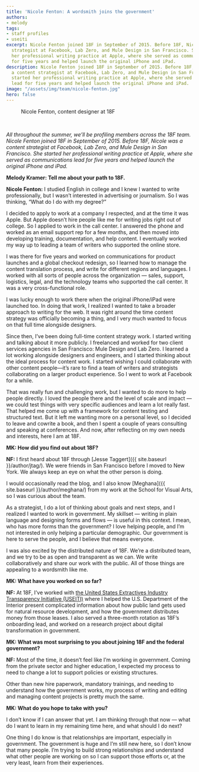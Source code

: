 ```yaml
---
title: 'Nicole Fenton: A wordsmith joins the government'
authors:
- melody
tags:
- staff profiles
- useiti
excerpt: Nicole Fenton joined 18F in September of 2015. Before 18F, Nicole was a content
  strategist at Facebook, Lab Zero, and Mule Design in San Francisco. She started
  her professional writing practice at Apple, where she served as communications lead
  for five years and helped launch the original iPhone and iPad.
description: Nicole Fenton joined 18F in September of 2015. Before 18F, Nicole was
  a content strategist at Facebook, Lab Zero, and Mule Design in San Francisco. She
  started her professional writing practice at Apple, where she served as communications
  lead for five years and helped launch the original iPhone and iPad.
image: "/assets/img/team/nicole-fenton.jpg"
hero: false
---
```

<figure class="align-right">
	<img src="{{site.baseurl}}{{page.image}}" alt="">
	<figcaption class="align-center">Nicole Fenton, content designer at 18F</figcaption>
</figure><br>

*All throughout the summer, we’ll be profiling members across the 18F
team. Nicole Fenton joined 18F in September of 2015. Before 18F, Nicole
was a content strategist at Facebook, Lab Zero, and Mule Design in San
Francisco. She started her professional writing practice at Apple, where
she served as communications lead for five years and helped launch the
original iPhone and iPad.*

**Melody Kramer: Tell me about your path to 18F.**

**Nicole Fenton:** I studied English in college and I knew I wanted to
write professionally, but I wasn’t interested in advertising or
journalism. So I was thinking, “What do I do with my degree?”

I decided to apply to work at a company I respected, and at the time it
was Apple. But Apple doesn’t hire people like me for writing jobs right
out of college. So I applied to work in the call center. I answered the
phone and worked as an email support rep for a few months, and then
moved into developing training, documentation, and help content. I
eventually worked my way up to leading a team of writers who supported
the online store.

I was there for five years and worked on communications for product
launches and a global checkout redesign, so I learned how to manage the
content translation process, and write for different regions and
languages. I worked with all sorts of people across the organization —
sales, support, logistics, legal, and the technology teams who supported
the call center. It was a very cross-functional role.

I was lucky enough to work there when the original iPhone/iPad were
launched too. In doing that work, I realized I wanted to take a broader
approach to writing for the web. It was right around the time content
strategy was officially becoming a thing, and I very much wanted to
focus on that full time alongside designers.

Since then, I’ve been doing full-time content strategy work. I started
writing and talking about it more publicly. I freelanced and worked for
two client services agencies in San Francisco: Mule Design and Lab Zero.
I learned a lot working alongside designers and engineers, and I started
thinking about the ideal process for content work. I started wishing I
could collaborate with other content people—it’s rare to find a team of
writers and strategists collaborating on a larger product experience. So
I went to work at Facebook for a while.

That was really fun and challenging work, but I wanted to do more to
help people directly. I loved the people there and the level of scale
and impact — we could test things with very specific audiences and learn
a lot really fast. That helped me come up with a framework for content
testing and structured text. But it left me wanting more on a personal
level, so I decided to leave and cowrite a book, and then I spent a
couple of years consulting and speaking at conferences. And now, after
reflecting on my own needs and interests, here I am at 18F.

**MK: How did you find out about 18F?**

**NF:** I first heard about 18F through [Jesse Taggert]({{ site.baseurl }}/author/jtag/). We were friends
in San Francisco before I moved to New York. We always keep an eye on
what the other person is doing.

I would occasionally read the blog, and I also know [Meghana]({{ site.baseurl }}/author/meghana/) from my work
at the School for Visual Arts, so I was curious about the team.

As a strategist, I do a lot of thinking about goals and next steps, and
I realized I wanted to work in government. My skillset — writing in
plain language and designing forms and flows — is useful in this
context. I mean, who has more forms than the government? I love helping
people, and I’m not interested in only helping a particular demographic.
Our government is here to serve the people, and I believe that means
everyone.

I was also excited by the distributed nature of 18F. We’re a distributed
team, and we try to be as open and transparent as we can. We write
collaboratively and share our work with the public. All of those things
are appealing to a wordsmith like me.

**MK: What have you worked on so far?**

**NF:** At 18F, I’ve worked with [the United States Extractives
Industry Transparency Initiative (USEITI)](https://useiti.doi.gov/)
where I helped the U.S. Department of the Interior present complicated
information about how public land gets used for natural resource
development, and how the government distributes money from those leases.
I also served a three-month rotation as 18F’s onboarding lead, and
worked on a research project about digital transformation in government.

**MK: What was most surprising to you about joining 18F and the federal
government?**

**NF:** Most of the time, it doesn’t feel like I’m working in
government. Coming from the private sector and higher education, I
expected my process to need to change a lot to support policies or
existing structures.

Other than new hire paperwork, mandatory trainings, and needing to
understand how the government works, my process of writing and editing
and managing content projects is pretty much the same.

**MK: What do you hope to take with you?**

I don’t know if I can answer that yet. I am thinking through that now —
what do I want to learn in my remaining time here, and what should I do
next?

One thing I do know is that relationships are important, especially in
government. The government is huge and I’m still new here, so I don’t
know that many people. I’m trying to build strong relationships and
understand what other people are working on so I can support those
efforts or, at the very least, learn from their experiences.
